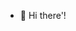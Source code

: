 - 👋 Hi there'!


<!---
rogerioocoutinho/rogerioocoutinho is a ✨ special ✨ repository because its `README.md` (this file) appears on your GitHub profile.
You can click the Preview link to take a look at your changes.
--->

